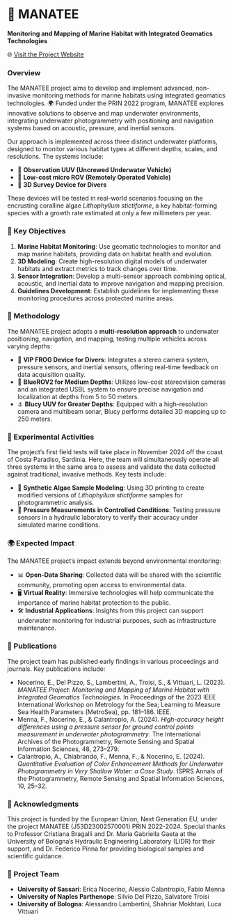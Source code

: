 # 🌊 MANATEE
**Monitoring and Mapping of Marine Habitat with Integrated Geomatics Technologies**

🌐 [Visit the Project Website](https://site.unibo.it/prin-manatee/en/project)

### Overview
The MANATEE project aims to develop and implement advanced, non-invasive monitoring methods for marine habitats using integrated geomatics technologies. 🌍 Funded under the PRIN 2022 program, MANATEE explores innovative solutions to observe and map underwater environments, integrating underwater photogrammetry with positioning and navigation systems based on acoustic, pressure, and inertial sensors. 

Our approach is implemented across three distinct underwater platforms, designed to monitor various habitat types at different depths, scales, and resolutions. The systems include:
- 🐠 **Observation UUV (Uncrewed Underwater Vehicle)**
- 🤿 **Low-cost micro ROV (Remotely Operated Vehicle)**
- 📸 **3D Survey Device for Divers**

These devices will be tested in real-world scenarios focusing on the encrusting coralline algae *Lithophyllum stictiforme*, a key habitat-forming species with a growth rate estimated at only a few millimeters per year.

### 🌟 Key Objectives
1. **Marine Habitat Monitoring**: Use geomatic technologies to monitor and map marine habitats, providing data on habitat health and evolution.
2. **3D Modeling**: Create high-resolution digital models of underwater habitats and extract metrics to track changes over time.
3. **Sensor Integration**: Develop a multi-sensor approach combining optical, acoustic, and inertial data to improve navigation and mapping precision.
4. **Guidelines Development**: Establish guidelines for implementing these monitoring procedures across protected marine areas.

### 🧭 Methodology
The MANATEE project adopts a **multi-resolution approach** to underwater positioning, navigation, and mapping, testing multiple vehicles across varying depths:
- 🤿 **VIP FROG Device for Divers**: Integrates a stereo camera system, pressure sensors, and inertial sensors, offering real-time feedback on data acquisition quality.
- 🔵 **BlueROV2 for Medium Depths**: Utilizes low-cost stereovision cameras and an integrated USBL system to ensure precise navigation and localization at depths from 5 to 50 meters.
- ⚓ **Blucy UUV for Greater Depths**: Equipped with a high-resolution camera and multibeam sonar, Blucy performs detailed 3D mapping up to 250 meters.

### 🧪 Experimental Activities
The project’s first field tests will take place in November 2024 off the coast of Costa Paradiso, Sardinia. Here, the team will simultaneously operate all three systems in the same area to assess and validate the data collected against traditional, invasive methods. Key tests include:
- 🌱 **Synthetic Algae Sample Modeling**: Using 3D printing to create modified versions of *Lithophyllum stictiforme* samples for photogrammetric analysis.
- 📐 **Pressure Measurements in Controlled Conditions**: Testing pressure sensors in a hydraulic laboratory to verify their accuracy under simulated marine conditions.

### 🌍 Expected Impact
The MANATEE project’s impact extends beyond environmental monitoring:
- 📊 **Open-Data Sharing**: Collected data will be shared with the scientific community, promoting open access to environmental data.
- 🖥️ **Virtual Reality**: Immersive technologies will help communicate the importance of marine habitat protection to the public.
- 🛠️ **Industrial Applications**: Insights from this project can support underwater monitoring for industrial purposes, such as infrastructure maintenance.

### 📜 Publications
The project team has published early findings in various proceedings and journals. Key publications include:
- Nocerino, E., Del Pizzo, S., Lambertini, A., Troisi, S., & Vittuari, L. (2023). *MANATEE Project: Monitoring and Mapping of Marine Habitat with Integrated Geomatics Technologies*. In Proceedings of the 2023 IEEE International Workshop on Metrology for the Sea; Learning to Measure Sea Health Parameters (MetroSea), pp. 181–186. IEEE.
- Menna, F., Nocerino, E., & Calantropio, A. (2024). *High-accuracy height differences using a pressure sensor for ground control points measurement in underwater photogrammetry*. The International Archives of the Photogrammetry, Remote Sensing and Spatial Information Sciences, 48, 273–279.
- Calantropio, A., Chiabrando, F., Menna, F., & Nocerino, E. (2024). *Quantitative Evaluation of Color Enhancement Methods for Underwater Photogrammetry in Very Shallow Water: a Case Study*. ISPRS Annals of the Photogrammetry, Remote Sensing and Spatial Information Sciences, 10, 25–32.

### 🙏 Acknowledgments
This project is funded by the European Union, Next Generation EU, under the project MANATEE (J53D23002570001) PRIN 2022-2024. Special thanks to Professor Cristiana Bragalli and Dr. Maria Gabriella Gaeta at the University of Bologna’s Hydraulic Engineering Laboratory (LIDR) for their support, and Dr. Federico Pinna for providing biological samples and scientific guidance.

### 👥 Project Team
- **University of Sassari**: Erica Nocerino, Alessio Calantropio, Fabio Menna
- **University of Naples Parthenope**: Silvio Del Pizzo, Salvatore Troisi
- **University of Bologna**: Alessandro Lambertini, Shahriar Mokhtari, Luca Vittuari
